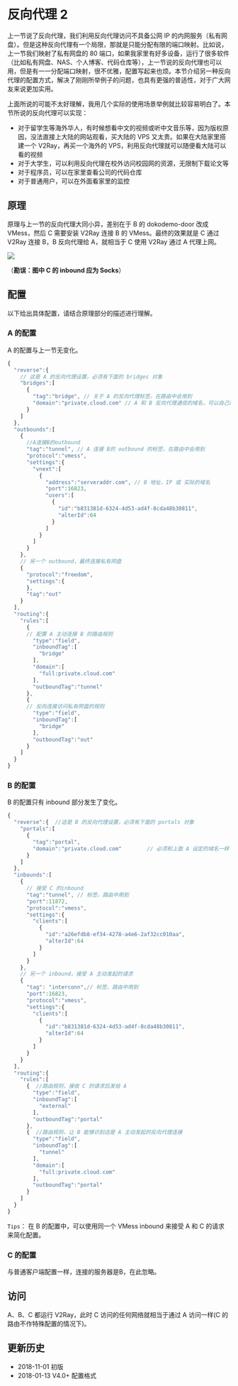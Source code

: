 # 反向代理 2

上一节说了反向代理，我们利用反向代理访问不具备公网 IP 的内网服务（私有网盘）。但是这种反向代理有一个局限，那就是只能分配有限的端口映射。比如说，上一节我们映射了私有网盘的 80 端口，如果我家里有好多设备，运行了很多软件（比如私有网盘、NAS、个人博客、代码仓库等），上一节说的反向代理也可以用，但是有一一分配端口映射，很不优雅，配置写起来也烦。本节介绍另一种反向代理的配置方式，解决了刚刚所举例子的问题，也具有更强的普适性，对于广大网友来说更加实用。

上面所说的可能不太好理解，我用几个实际的使用场景举例就比较容易明白了。本节所说的反向代理可以实现：
- 对于留学生等海外华人，有时候想看中文的视频或听中文音乐等，因为版权原因，没法直接上大陆的网站观看，买大陆的 VPS 又太贵。如果在大陆家里搭建一个 V2Ray，再买一个海外的 VPS，利用反向代理就可以随便看大陆可以看的视频
- 对于大学生，可以利用反向代理在校外访问校园网的资源，无限制下载论文等
- 对于程序员，可以在家里查看公司的代码仓库
- 对于普通用户，可以在外面看家里的监控

## 原理

原理与上一节的反向代理大同小异，差别在于 B 的 dokodemo-door 改成 VMess，然后 C 需要安装 V2Ray 连接 B 的 VMess。最终的效果就是 C 通过 V2Ray 连接 B，B 反向代理给 A，就相当于 C 使用 V2Ray 通过 A 代理上网。

![](/resource/images/block_of_reverse-vmess.bmp)

（**勘误：图中 C 的 inbound 应为 Socks**）

## 配置

以下给出具体配置，请结合原理部分的描述进行理解。

### A 的配置

A 的配置与上一节无变化。

```javascript
{  
  "reverse":{ 
    // 这是 A 的反向代理设置，必须有下面的 bridges 对象
    "bridges":[  
      {  
        "tag":"bridge", // 关于 A 的反向代理标签，在路由中会用到
        "domain":"private.cloud.com" // A 和 B 反向代理通信的域名，可以自己取一个，可以不是自己购买的域名，但必须跟下面 B 中的 reverse 配置的域名一致
      }
    ]
  },
  "outbounds":[
    {  
      //A连接B的outbound  
      "tag":"tunnel", // A 连接 B的 outbound 的标签，在路由中会用到
      "protocol":"vmess",
      "settings":{  
        "vnext":[  
          {  
            "address":"serveraddr.com", // B 地址，IP 或 实际的域名
            "port":16823,
            "users":[  
              {  
                "id":"b831381d-6324-4d53-ad4f-8cda48b30811",
                "alterId":64
              }
            ]
          }
        ]
      }
    },
    // 另一个 outbound，最终连接私有网盘    
    {  
      "protocol":"freedom",
      "settings":{  
      },
      "tag":"out"
    }
  ],
  "routing":{  
    "rules":[  
      {  
      // 配置 A 主动连接 B 的路由规则
        "type":"field",
        "inboundTag":[  
          "bridge"
        ],
        "domain":[  
          "full:private.cloud.com"
        ],
        "outboundTag":"tunnel"
      },
      {  
      // 反向连接访问私有网盘的规则
        "type":"field",
        "inboundTag":[  
          "bridge"
        ],
        "outboundTag":"out"
      }
    ]    
  }
}
```

### B 的配置

B 的配置只有 inbound 部分发生了变化。

```javascript
{  
  "reverse":{  //这是 B 的反向代理设置，必须有下面的 portals 对象
    "portals":[  
      {  
        "tag":"portal",
        "domain":"private.cloud.com"        // 必须和上面 A 设定的域名一样
      }
    ]
  },
  "inbounds":[
    {  
      // 接受 C 的inbound
      "tag":"tunnel", // 标签，路由中用到
      "port":11872,
      "protocol":"vmess",
      "settings":{  
        "clients":[  
          {  
            "id":"a26efdb8-ef34-4278-a4e6-2af32cc010aa",
            "alterId":64
          }
        ]
      }
    },
    // 另一个 inbound，接受 A 主动发起的请求  
    {  
      "tag": "interconn",// 标签，路由中用到
      "port":16823,
      "protocol":"vmess",
      "settings":{  
        "clients":[  
          {  
            "id":"b831381d-6324-4d53-ad4f-8cda48b30811",
            "alterId":64
          }
        ]
      }
    }
  ],
  "routing":{   
    "rules":[  
      {  //路由规则，接收 C 的请求后发给 A
        "type":"field",
        "inboundTag":[  
          "external"
        ],
        "outboundTag":"portal"
      },
      {  //路由规则，让 B 能够识别这是 A 主动发起的反向代理连接
        "type":"field",
        "inboundTag":[  
          "tunnel"
        ],
        "domain":[  
          "full:private.cloud.com"
        ],
        "outboundTag":"portal"
      }
    ]
  }
}
```

`Tips`： 在 B 的配置中，可以使用同一个 VMess inbound 来接受 A 和 C 的请求来简化配置。

### C 的配置

与普通客户端配置一样，连接的服务器是B，在此忽略。

## 访问

A、B、C 都运行 V2Ray，此时 C 访问的任何网络就相当于通过 A 访问一样(C 的路由不作特殊配置的情况下)。


## 更新历史

- 2018-11-01 初版
- 2018-01-13 V4.0+ 配置格式



